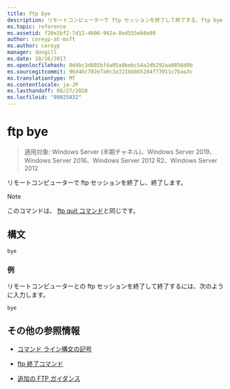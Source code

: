 ```yaml
---
title: ftp bye
description: リモートコンピューターで ftp セッションを終了して終了する、ftp bye コマンドの参照記事です。
ms.topic: reference
ms.assetid: f20e2bf2-7d12-4606-942a-8ed555eb8e90
author: coreyp-at-msft
ms.author: coreyp
manager: dongill
ms.date: 10/16/2017
ms.openlocfilehash: 8d4bc3d085bf4a05a8bebc54a2db292aa0856d0b
ms.sourcegitcommit: 96d46c702e7a9c3a321bbbb5284f73911c7baa3c
ms.translationtype: MT
ms.contentlocale: ja-JP
ms.lasthandoff: 08/27/2020
ms.locfileid: "89025832"
---
```

# <a name="ftp-bye"></a>ftp bye

> 適用対象: Windows Server (半期チャネル)、Windows Server 2019、Windows Server 2016、Windows Server 2012 R2、Windows Server 2012

リモートコンピューターで ftp セッションを終了し、終了します。

> [!NOTE]
> このコマンドは、 [ftp quit コマンド](ftp-quit.md)と同じです。

## <a name="syntax"></a>構文

```
bye
```

### <a name="examples"></a>例

リモートコンピューターとの ftp セッションを終了して終了するには、次のように入力します。

```
bye
```

## <a name="additional-references"></a>その他の参照情報

- [コマンド ライン構文の記号](command-line-syntax-key.md)

- [ftp 終了コマンド](ftp-quit.md)

- [追加の FTP ガイダンス](/previous-versions/orphan-topics/ws.10/cc756013(v=ws.10))
